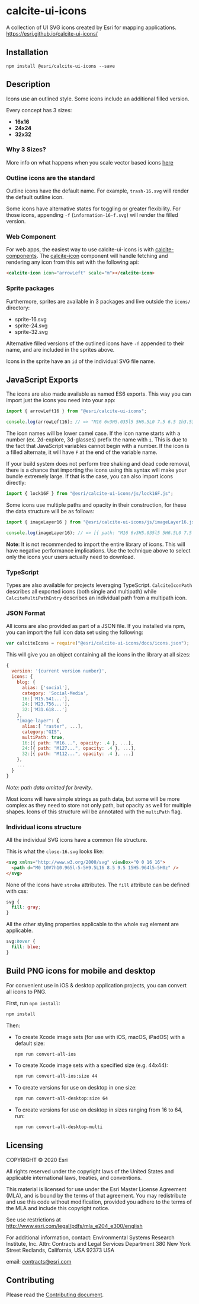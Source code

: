 # calcite-ui-icons

A collection of UI SVG icons created by Esri for mapping applications.
<https://esri.github.io/calcite-ui-icons/>

## Installation

`npm install @esri/calcite-ui-icons --save`

## Description

Icons use an outlined style. Some icons include an additional filled version.

Every concept has 3 sizes:

- **16x16**
- **24x24**
- **32x32**

### Why 3 Sizes?

More info on what happens when you scale vector based icons [here](https://github.com/Esri/calcite-ui-icons/wiki/What-Happens-When-You-Scale-Vector-Based-Icons)

### Outline icons are the standard

Outline icons have the default name. For example, `trash-16.svg` will render the default outline icon.

Some icons have alternative states for toggling or greater flexibility. For those icons, appending `-f` (`information-16-f.svg`) will render the filled version.

### Web Component

For web apps, the easiest way to use calcite-ui-icons is with [calcite-components](https://github.com/Esri/calcite-components). The [calcite-icon](https://github.com/Esri/calcite-components/tree/master/src/components/calcite-icon) component will handle fetching and rendering any icon from this set with the following api:

```html
<calcite-icon icon="arrowLeft" scale="m"></calcite-icon>
```

### Sprite packages

Furthermore, sprites are available in 3 packages and live outside the `icons/` directory:

- sprite-16.svg
- sprite-24.svg
- sprite-32.svg

Alternative filled versions of the outlined icons have `-f` appended to their name, and are included in the sprites above.

Icons in the sprite have an `id` of the individual SVG file name.

## JavaScript Exports

The icons are also made available as named ES6 exports. This way you can import just the icons you need into your app:

```js
import { arrowLeft16 } from "@esri/calcite-ui-icons";

console.log(arrowLeft16); // => "M16 6v3H5.035l5 5H6.5L0 7.5 6.5 1h3.536l-5 5z"
```

The icon names will be lower camel case. If the icon name starts with a number (ex. 2d-explore, 3d-glasses) prefix the name with `i`. This is due to the fact that JavaScript variables cannot begin with a number. If the icon is a filled alternate, it will have `F` at the end of the variable name.

If your build system does not perform tree shaking and dead code removal, there is a chance that importing the icons using this syntax will make your bundle extremely large. If that is the case, you can also import icons directly:

```js
import { lock16F } from "@esri/calcite-ui-icons/js/lock16F.js";
```

Some icons use multiple paths and opacity in their construction, for these the data structure will be as follows:

```js
import { imageLayer16 } from "@esri/calcite-ui-icons/js/imageLayer16.js";

console.log(imageLayer16); // => [{ path: "M16 6v3H5.035l5 5H6.5L0 7.5 6.5 1h3.536l-5 5z", opacity: .4 }, ...]
```

**Note**: It is not recommended to import the entire library of icons. This will have negative performance implications. Use the technique above to select only the icons your users actually need to download.

### TypeScript

Types are also available for projects leveraging TypeScript. `CalciteIconPath` describes all exported icons (both single and multipath) while `CalciteMultiPathEntry` describes an individual path from a multipath icon.

### JSON Format

All icons are also provided as part of a JSON file. If you installed via npm, you can import the full icon data set using the following:

```js
var calciteIcons = require("@esri/calcite-ui-icons/docs/icons.json");
```

This will give you an object containing all the icons in the library at all sizes:

```js
{
  version: '{current version number}',
  icons: {
    blog: {
      alias: ['social'],
      category: 'Social-Media',
      16:['M15.541...'],
      24:['M23.756...'],
      32:['M31.618...']
    },
    "image-layer": {
      alias:[ "raster", ...],
      category:"GIS",
      multiPath: true,
      16:[{ path: "M16...", opacity: .4 }, ...],
      24:[{ path: "M127...", opacity: .4 }, ...],
      32:[{ path: "M112...", opacity: .4 }, ...]
    },
    ...
  }
}
```

*Note: path data omitted for brevity*.

Most icons will have simple strings as path data, but some will be more complex as they need to store not only path, but opacity as well for multiple shapes. Icons of this structure will be annotated with the `multiPath` flag.

### Individual icons structure

All the individual SVG icons have a common file structure.

This is what the `close-16.svg` looks like:

```html
<svg xmlns="http://www.w3.org/2000/svg" viewBox="0 0 16 16">
  <path d="M0 10V7h10.965l-5-5H9.5L16 8.5 9.5 15H5.964l5-5H0z" />
</svg>
```

None of the icons have `stroke` attributes. The `fill` attribute can be defined with css:

```css
svg {
  fill: gray;
}
```

All the other styling properties applicable to the whole svg element are applicable.

```css
svg:hover {
  fill: blue;
}
```

## Build PNG icons for mobile and desktop

For convenient use in iOS & desktop application projects, you can convert all icons to PNG.

First, run `npm install`:

```sh
npm install
```

Then:

- To create Xcode image sets (for use with iOS, macOS, iPadOS) with a default size:

  ```sh
  npm run convert-all-ios
  ```

- To create Xcode image sets with a specified size (e.g. 44x44):

  ```sh
  npm run convert-all-ios:size 44
  ```

- To create versions for use on desktop in one size:

  ```sh
  npm run convert-all-desktop:size 64
  ```

- To create versions for use on desktop in sizes ranging from 16 to 64, run:

  ```sh
  npm run convert-all-desktop-multi
  ```

## Licensing

COPYRIGHT © 2020 Esri

All rights reserved under the copyright laws of the United States and applicable international laws, treaties, and conventions.

This material is licensed for use under the Esri Master License Agreement (MLA), and is bound by the terms of that agreement. You may redistribute and use this code without modification, provided you adhere to the terms of the MLA and include this copyright notice.

See use restrictions at <http://www.esri.com/legal/pdfs/mla_e204_e300/english>

For additional information, contact: Environmental Systems Research Institute, Inc. Attn: Contracts and Legal Services Department 380 New York Street Redlands, California, USA 92373 USA

email: <contracts@esri.com>

## Contributing

Please read the [Contributing document](./CONTRIBUTING.md).
